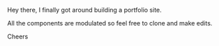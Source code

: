 Hey there, I finally got around building a portfolio site.

All the components are modulated so feel free to clone and make edits.

 Cheers
